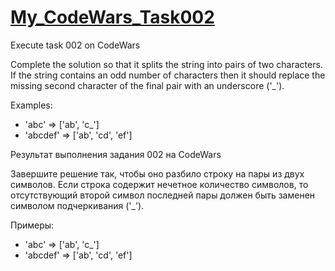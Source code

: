  <a href="https://github.com/GobPython/My_CodeWars_Task002"><h1>My_CodeWars_Task002</h1></a>
 


Execute task 002 on CodeWars

Complete the solution so that it splits the string into pairs of two characters.
If the string contains an odd number of characters then it should replace the missing second character of the final pair with an underscore ('_').

Examples:
* 'abc' =>  ['ab', 'c_']
* 'abcdef' => ['ab', 'cd', 'ef']

Результат выполнения задания 002 на CodeWars

Завершите решение так, чтобы оно разбило строку на пары из двух символов.
Если строка содержит нечетное количество символов, то отсутствующий второй символ последней пары должен быть заменен символом подчеркивания ('_').

Примеры:
* 'abc' =>  ['ab', 'c_']
* 'abcdef' => ['ab', 'cd', 'ef']
